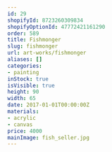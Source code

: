 ```yaml
---
id: 29
shopifyId: 8723260309834
shopifyOptionId: 47772421161290
order: 589
title: Fishmonger
slug: fishmonger
url: art-works/fishmonger
aliases: []
categories:
- painting
inStock: true
isVisible: true
height: 90
width: 65
date: 2017-01-01T00:00:00Z
materials:
- acrylic
- canvas
price: 4000
mainImage: fish_seller.jpg
---
```

